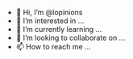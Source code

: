 - 👋 Hi, I’m @lopinions
- 👀 I’m interested in ...
- 🌱 I’m currently learning ...
- 💞️ I’m looking to collaborate on ...
- 📫 How to reach me ...

<!---
lopinions/lopinions is a ✨ special ✨ repository because its `README.md` (this file) appears on your GitHub profile.
You can click the Preview link to take a look at your changes.
--->
